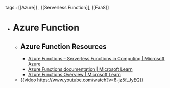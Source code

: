 tags:: [[Azure]] , [[Serverless Function]], [[FaaS]]

- # Azure Function
	- ## Azure Function Resources
		- [Azure Functions – Serverless Functions in Computing | Microsoft Azure](https://azure.microsoft.com/en-us/products/functions)
		- [Azure Functions documentation | Microsoft Learn](https://learn.microsoft.com/en-us/azure/azure-functions/)
		- [Azure Functions Overview | Microsoft Learn](https://learn.microsoft.com/en-us/azure/azure-functions/functions-overview?pivots=programming-language-javascript)
	- {{video https://www.youtube.com/watch?v=8-jz5f_JyEQ}}